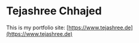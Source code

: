 # Tejashree Chhajed

This is my portfolio site: [https://www.tejashree.de](https://www.tejashree.de)
